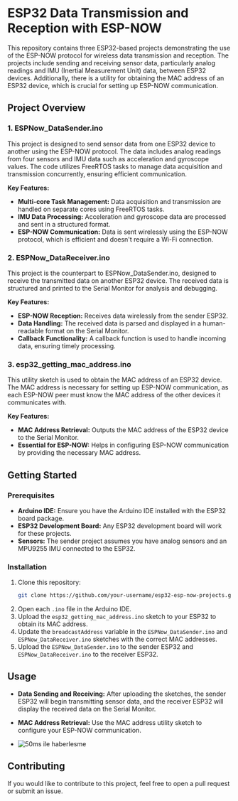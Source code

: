 # ESP32 Data Transmission and Reception with ESP-NOW

This repository contains three ESP32-based projects demonstrating the use of the ESP-NOW protocol for wireless data transmission and reception. The projects include sending and receiving sensor data, particularly analog readings and IMU (Inertial Measurement Unit) data, between ESP32 devices. Additionally, there is a utility for obtaining the MAC address of an ESP32 device, which is crucial for setting up ESP-NOW communication.

## Project Overview

### 1. ESPNow_DataSender.ino
This project is designed to send sensor data from one ESP32 device to another using the ESP-NOW protocol. The data includes analog readings from four sensors and IMU data such as acceleration and gyroscope values. The code utilizes FreeRTOS tasks to manage data acquisition and transmission concurrently, ensuring efficient communication.

**Key Features:**
- **Multi-core Task Management:** Data acquisition and transmission are handled on separate cores using FreeRTOS tasks.
- **IMU Data Processing:** Acceleration and gyroscope data are processed and sent in a structured format.
- **ESP-NOW Communication:** Data is sent wirelessly using the ESP-NOW protocol, which is efficient and doesn't require a Wi-Fi connection.

### 2. ESPNow_DataReceiver.ino
This project is the counterpart to ESPNow_DataSender.ino, designed to receive the transmitted data on another ESP32 device. The received data is structured and printed to the Serial Monitor for analysis and debugging.

**Key Features:**
- **ESP-NOW Reception:** Receives data wirelessly from the sender ESP32.
- **Data Handling:** The received data is parsed and displayed in a human-readable format on the Serial Monitor.
- **Callback Functionality:** A callback function is used to handle incoming data, ensuring timely processing.

### 3. esp32_getting_mac_address.ino
This utility sketch is used to obtain the MAC address of an ESP32 device. The MAC address is necessary for setting up ESP-NOW communication, as each ESP-NOW peer must know the MAC address of the other devices it communicates with.

**Key Features:**
- **MAC Address Retrieval:** Outputs the MAC address of the ESP32 device to the Serial Monitor.
- **Essential for ESP-NOW:** Helps in configuring ESP-NOW communication by providing the necessary MAC address.

## Getting Started

### Prerequisites
- **Arduino IDE:** Ensure you have the Arduino IDE installed with the ESP32 board package.
- **ESP32 Development Board:** Any ESP32 development board will work for these projects.
- **Sensors:** The sender project assumes you have analog sensors and an MPU9255 IMU connected to the ESP32.

### Installation

1. Clone this repository:
    ```bash
    git clone https://github.com/your-username/esp32-esp-now-projects.git
    ```
2. Open each `.ino` file in the Arduino IDE.
3. Upload the `esp32_getting_mac_address.ino` sketch to your ESP32 to obtain its MAC address.
4. Update the `broadcastAddress` variable in the `ESPNow_DataSender.ino` and `ESPNow_DataReceiver.ino` sketches with the correct MAC addresses.
5. Upload the `ESPNow_DataSender.ino` to the sender ESP32 and `ESPNow_DataReceiver.ino` to the receiver ESP32.

## Usage

- **Data Sending and Receiving:** After uploading the sketches, the sender ESP32 will begin transmitting sensor data, and the receiver ESP32 will display the received data on the Serial Monitor.
- **MAC Address Retrieval:** Use the MAC address utility sketch to configure your ESP-NOW communication.

- ![50ms ile haberlesme](https://github.com/user-attachments/assets/260cb912-d72f-49d8-98f8-1f82e1b942d9)


## Contributing
If you would like to contribute to this project, feel free to open a pull request or submit an issue.
